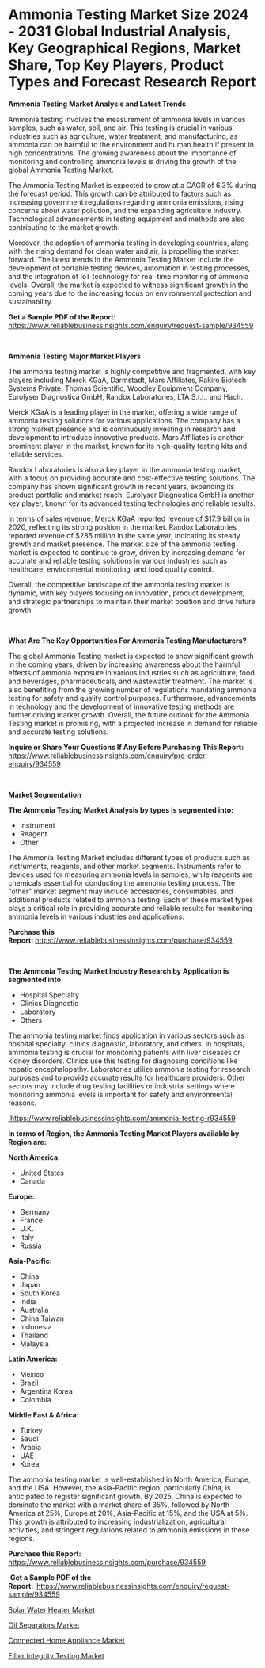 <p><h1>Ammonia Testing Market Size 2024 - 2031 Global Industrial Analysis, Key Geographical Regions, Market Share, Top Key Players, Product Types and Forecast Research Report</h1></p><p><strong>Ammonia Testing Market Analysis and Latest Trends</strong></p>
<p><p>Ammonia testing involves the measurement of ammonia levels in various samples, such as water, soil, and air. This testing is crucial in various industries such as agriculture, water treatment, and manufacturing, as ammonia can be harmful to the environment and human health if present in high concentrations. The growing awareness about the importance of monitoring and controlling ammonia levels is driving the growth of the global Ammonia Testing Market.</p><p>The Ammonia Testing Market is expected to grow at a CAGR of 6.3% during the forecast period. This growth can be attributed to factors such as increasing government regulations regarding ammonia emissions, rising concerns about water pollution, and the expanding agriculture industry. Technological advancements in testing equipment and methods are also contributing to the market growth.</p><p>Moreover, the adoption of ammonia testing in developing countries, along with the rising demand for clean water and air, is propelling the market forward. The latest trends in the Ammonia Testing Market include the development of portable testing devices, automation in testing processes, and the integration of IoT technology for real-time monitoring of ammonia levels. Overall, the market is expected to witness significant growth in the coming years due to the increasing focus on environmental protection and sustainability.</p></p>
<p><strong>Get a Sample PDF of the Report:&nbsp;</strong> <a href="https://www.reliablebusinessinsights.com/enquiry/request-sample/934559">https://www.reliablebusinessinsights.com/enquiry/request-sample/934559</a></p>
<p>&nbsp;</p>
<p><strong>Ammonia Testing Major Market Players</strong></p>
<p><p>The ammonia testing market is highly competitive and fragmented, with key players including Merck KGaA, Darmstadt, Mars Affiliates, Rakiro Biotech Systems Private, Thomas Scientific, Woodley Equipment Company, Eurolyser Diagnostica GmbH, Randox Laboratories, LTA S.r.l., and Hach.</p><p>Merck KGaA is a leading player in the market, offering a wide range of ammonia testing solutions for various applications. The company has a strong market presence and is continuously investing in research and development to introduce innovative products. Mars Affiliates is another prominent player in the market, known for its high-quality testing kits and reliable services.</p><p>Randox Laboratories is also a key player in the ammonia testing market, with a focus on providing accurate and cost-effective testing solutions. The company has shown significant growth in recent years, expanding its product portfolio and market reach. Eurolyser Diagnostica GmbH is another key player, known for its advanced testing technologies and reliable results.</p><p>In terms of sales revenue, Merck KGaA reported revenue of $17.9 billion in 2020, reflecting its strong position in the market. Randox Laboratories reported revenue of $285 million in the same year, indicating its steady growth and market presence. The market size of the ammonia testing market is expected to continue to grow, driven by increasing demand for accurate and reliable testing solutions in various industries such as healthcare, environmental monitoring, and food quality control.</p><p>Overall, the competitive landscape of the ammonia testing market is dynamic, with key players focusing on innovation, product development, and strategic partnerships to maintain their market position and drive future growth.</p></p>
<p>&nbsp;</p>
<p><strong>What Are The Key Opportunities For Ammonia Testing Manufacturers?</strong></p>
<p><p>The global Ammonia Testing market is expected to show significant growth in the coming years, driven by increasing awareness about the harmful effects of ammonia exposure in various industries such as agriculture, food and beverages, pharmaceuticals, and wastewater treatment. The market is also benefiting from the growing number of regulations mandating ammonia testing for safety and quality control purposes. Furthermore, advancements in technology and the development of innovative testing methods are further driving market growth. Overall, the future outlook for the Ammonia Testing market is promising, with a projected increase in demand for reliable and accurate testing solutions.</p></p>
<p><strong>Inquire or Share Your Questions If Any Before Purchasing This Report:</strong> <a href="https://www.reliablebusinessinsights.com/enquiry/pre-order-enquiry/934559">https://www.reliablebusinessinsights.com/enquiry/pre-order-enquiry/934559</a></p>
<p>&nbsp;</p>
<p><strong>Market Segmentation</strong></p>
<p><strong>The Ammonia Testing Market Analysis by types is segmented into:</strong></p>
<p><ul><li>Instrument</li><li>Reagent</li><li>Other</li></ul></p>
<p><p>The Ammonia Testing Market includes different types of products such as instruments, reagents, and other market segments. Instruments refer to devices used for measuring ammonia levels in samples, while reagents are chemicals essential for conducting the ammonia testing process. The "other" market segment may include accessories, consumables, and additional products related to ammonia testing. Each of these market types plays a critical role in providing accurate and reliable results for monitoring ammonia levels in various industries and applications.</p></p>
<p><strong>Purchase this Report:&nbsp;</strong><a href="https://www.reliablebusinessinsights.com/purchase/934559">https://www.reliablebusinessinsights.com/purchase/934559</a></p>
<p>&nbsp;</p>
<p><strong>The Ammonia Testing Market Industry Research by Application is segmented into:</strong></p>
<p><ul><li>Hospital Specialty</li><li>Clinics Diagnostic</li><li>Laboratory</li><li>Others</li></ul></p>
<p><p>The ammonia testing market finds application in various sectors such as hospital specialty, clinics diagnostic, laboratory, and others. In hospitals, ammonia testing is crucial for monitoring patients with liver diseases or kidney disorders. Clinics use this testing for diagnosing conditions like hepatic encephalopathy. Laboratories utilize ammonia testing for research purposes and to provide accurate results for healthcare providers. Other sectors may include drug testing facilities or industrial settings where monitoring ammonia levels is important for safety and environmental reasons.</p></p>
<p><a href="https://www.reliablebusinessinsights.com/ammonia-testing-r934559">&nbsp;https://www.reliablebusinessinsights.com/ammonia-testing-r934559</a></p>
<p><strong>In terms of Region, the Ammonia Testing Market Players available by Region are:</strong></p>
<p>
    <p> <strong> North America: </strong>
        <ul>
            <li>United States</li>
            <li>Canada</li>
        </ul>
        </p> 
    <p> <strong> Europe: </strong>
        <ul>
            <li>Germany</li>
            <li>France</li>
            <li>U.K.</li>
            <li>Italy</li>
            <li>Russia</li>
        </ul>
        </p> 
    <p> <strong> Asia-Pacific: </strong>
        <ul>
            <li>China</li>
            <li>Japan</li>
            <li>South Korea</li>
            <li>India</li>
            <li>Australia</li>
            <li>China Taiwan</li>
            <li>Indonesia</li>
            <li>Thailand</li>
            <li>Malaysia</li>
        </ul>
        </p> 
    <p> <strong> Latin America: </strong>
        <ul>
            <li>Mexico</li>
            <li>Brazil</li>
            <li>Argentina Korea</li>
            <li>Colombia</li>
        </ul>
        </p> 
    <p> <strong> Middle East & Africa: </strong>
        <ul>
            <li>Turkey</li>
            <li>Saudi</li>
            <li>Arabia</li>
            <li>UAE</li>
            <li>Korea</li>
        </ul>
    </p>
    </p>
<p><p>The ammonia testing market is well-established in North America, Europe, and the USA. However, the Asia-Pacific region, particularly China, is anticipated to register significant growth. By 2025, China is expected to dominate the market with a market share of 35%, followed by North America at 25%, Europe at 20%, Asia-Pacific at 15%, and the USA at 5%. This growth is attributed to increasing industrialization, agricultural activities, and stringent regulations related to ammonia emissions in these regions.</p></p>
<p><strong>Purchase this Report: </strong><a href="https://www.reliablebusinessinsights.com/purchase/934559">https://www.reliablebusinessinsights.com/purchase/934559</a></p>
<p>&nbsp;<strong>Get a Sample PDF of the Report:&nbsp;&nbsp;</strong><a href="https://www.reliablebusinessinsights.com/enquiry/request-sample/934559">https://www.reliablebusinessinsights.com/enquiry/request-sample/934559</a></p>
<p><strong></strong></p>
<p><p><a href="https://medium.com/@shanierohan_50883/solar-water-heater-market-size-growth-and-industry-analysis-by-market-segmentation-and-regional-f65dd4bc3c52?postPublishedType=initial">Solar Water Heater Market</a></p><p><a href="https://medium.com/@aureliarice/global-oil-separators-market-share-and-growth-opportunities-and-market-size-growing-with-a-cagr-of-8297a3090068">Oil Separators Market</a></p><p><a href="https://medium.com/@cpierre31945/global-connected-home-appliance-market-share-and-growth-opportunities-and-market-size-growing-with-fc9707e4b222">Connected Home Appliance Market</a></p><p><a href="https://medium.com/@rontaybrewer02024/global-filter-integrity-testing-industry-research-report-competitive-landscape-market-size-286762114b50">Filter Integrity Testing Market</a></p></p>
